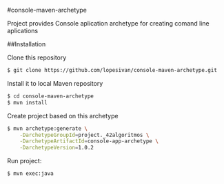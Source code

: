 #console-maven-archetype

Project provides Console aplication archetype for creating comand line aplications

##Installation

Clone this repository

```bash
$ git clone https://github.com/lopesivan/console-maven-archetype.git
```

Install it to local Maven repository

```bash
$ cd console-maven-archetype
$ mvn install
```

Create project based on this archetype

```bash
$ mvn archetype:generate \
    -DarchetypeGroupId=project._42algoritmos \
    -DarchetypeArtifactId=console-app-archetype \
    -DarchetypeVersion=1.0.2
```

Run project:

```bash
$ mvn exec:java
```

